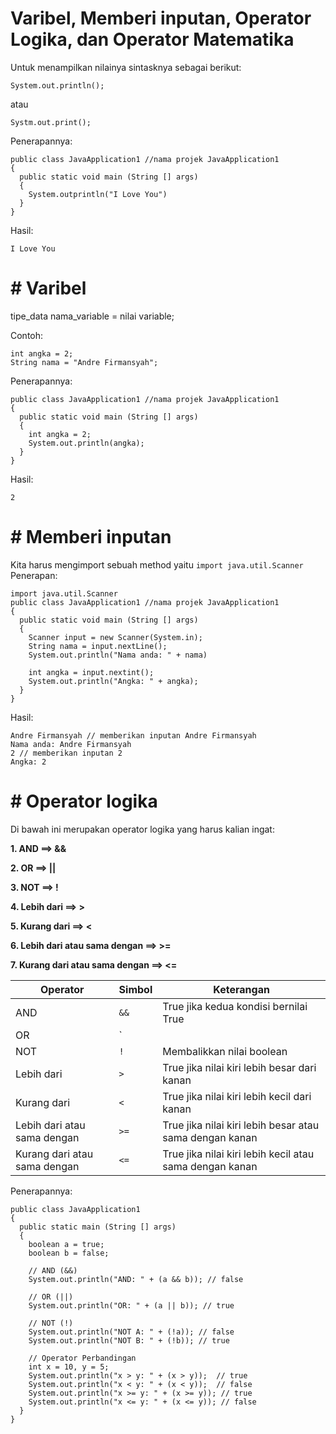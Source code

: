 # Varibel, Memberi inputan, Operator Logika, dan Operator Matematika

Untuk menampilkan nilainya sintasknya sebagai berikut:
```
System.out.println(); 
```
atau
```
Systm.out.print();
```
Penerapannya:
```
public class JavaApplication1 //nama projek JavaApplication1 
{
  public static void main (String [] args)
  {
    System.outprintln("I Love You")
  }
}
```
Hasil:
```
I Love You
```
# # Varibel
tipe_data nama_variable = nilai variable;

Contoh:
```
int angka = 2;
String nama = "Andre Firmansyah";
```
Penerapannya:
```
public class JavaApplication1 //nama projek JavaApplication1 
{
  public static void main (String [] args)
  {
    int angka = 2;
    System.out.println(angka);
  }
}
```
Hasil:
```
2
```
# # Memberi inputan
Kita harus mengimport sebuah method yaitu ```import java.util.Scanner```
Penerapan:
```
import java.util.Scanner
public class JavaApplication1 //nama projek JavaApplication1 
{
  public static void main (String [] args)
  {
    Scanner input = new Scanner(System.in);
    String nama = input.nextLine();
    System.out.println("Nama anda: " + nama)

    int angka = input.nextint();
    System.out.println("Angka: " + angka);
  }
}
```
Hasil:
```
Andre Firmansyah // memberikan inputan Andre Firmansyah
Nama anda: Andre Firmansyah
2 // memberikan inputan 2
Angka: 2
```
# # Operator logika
Di bawah ini merupakan operator logika yang harus kalian ingat:

**1. AND ==> &&**

**2. OR ==> ||**

**3. NOT ==> !**

**4. Lebih dari ==> >**

**5. Kurang dari ==> <**

**6. Lebih dari atau sama dengan ==> >=**

**7. Kurang dari atau sama dengan ==> <=**

| Operator | Simbol | Keterangan |
|----------|--------|------------|
| AND      | `&&`   | True jika kedua kondisi bernilai True |
| OR       | `||`   | True jika salah satu kondisi bernilai True |
| NOT      | `!`    | Membalikkan nilai boolean |
| Lebih dari | `>`  | True jika nilai kiri lebih besar dari kanan |
| Kurang dari | `<` | True jika nilai kiri lebih kecil dari kanan |
| Lebih dari atau sama dengan | `>=` | True jika nilai kiri lebih besar atau sama dengan kanan |
| Kurang dari atau sama dengan | `<=` | True jika nilai kiri lebih kecil atau sama dengan kanan |
Penerapannya:
```
public class JavaApplication1
{
  public static main (String [] args)
  {
    boolean a = true;
    boolean b = false;
  
    // AND (&&)
    System.out.println("AND: " + (a && b)); // false
  
    // OR (||)
    System.out.println("OR: " + (a || b)); // true
  
    // NOT (!)
    System.out.println("NOT A: " + (!a)); // false
    System.out.println("NOT B: " + (!b)); // true

    // Operator Perbandingan
    int x = 10, y = 5;
    System.out.println("x > y: " + (x > y));  // true
    System.out.println("x < y: " + (x < y));  // false
    System.out.println("x >= y: " + (x >= y)); // true
    System.out.println("x <= y: " + (x <= y)); // false
  }
}
```

